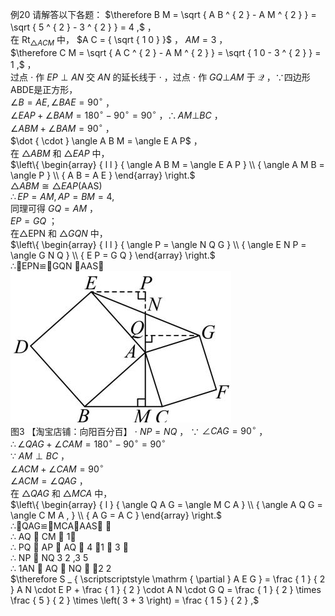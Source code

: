 例20 请解答以下各题：
$\therefore B M = \sqrt { A B ^ { 2 } - A M ^ { 2 } } = \sqrt { 5 ^ { 2 } - 3 ^ { 2 } } = 4 ,$ ，  
在 $\mathrm { R t } _ { \triangle A C M }$ 中， $A C = { \sqrt { 1 0 } }$ ， $A M = 3$ ，  
$\therefore C M = \sqrt { A C ^ { 2 } - A M ^ { 2 } } = \sqrt { 1 0 - 3 ^ { 2 } } = 1 ,$ ，  
过点 $\cdot$ 作 $E P \perp A N$ 交 $A N$ 的延长线于 $\cdot$ ，过点 $\cdot$ 作 $G Q \bot A M$ 于 $\mathcal { Q }$ ，∵四边形ABDE是正方形，  
$\angle B = A E , \angle B A E = 9 0 ^ { \circ }$ ，  
$\angle E A P + \angle B A M = 1 8 0 ^ { \circ } - 9 0 ^ { \circ } = 9 0 ^ { \circ }$ ，$\therefore A M \bot B C$ ，  
$\angle A B M + \angle B A M = 9 0 ^ { \circ }$ ，  
$\dot { \cdot } \angle A B M = \angle E A P$ ，  
在 $\triangle A B M$ 和 $\triangle E A P$ 中，  
$\left\{ \begin{array} { l l } { \angle A B M = \angle E A P } \\ { \angle A M B = \angle P } \\ { A B = A E } \end{array} \right.$   
$\triangle A B M { \cong } \triangle E A P \big ( \mathrm { A A S } \big )$   
$\therefore E P = A M , A P = B M = 4 ,$   
同理可得 $G Q = A M$ ，  
$E P = G Q$ ；  
在△EPN 和 $\triangle G Q N$ 中，  
$\left\{ \begin{array} { l l } { \angle P = \angle N Q G } \\ { \angle E N P = \angle G N Q } \\ { E P = G Q } \end{array} \right.$   
∴EPN≌GQN AAS
![](<../../qs_image_DB/专题1-1_一网打尽全等三角形模型_·十个模型（解析版）/358d25f351cb40b11bf281fd3c51e0484ed7b03184823590d32845f0d9aea3f0.jpg>)  
图3
【淘宝店铺：向阳百分百】 $\cdot \ N P = N Q$ ，
∵ $\angle C A G = 9 0 ^ { \circ }$ ，  
$\therefore \angle Q A G + \angle C A M = 1 8 0 ^ { \circ } - 9 0 ^ { \circ } = 9 0 ^ { \circ }$   
∵ $A M \perp B C$ ，  
$\angle A C M + \angle C A M = 9 0 ^ { \circ }$   
$\angle A C M = \angle Q A G$ ，  
在 $\triangle Q A G$ 和 $\triangle M C A$ 中，  
$\left\{ \begin{array} { l } { \angle Q A G = \angle M C A } \\ { \angle A Q G = \angle C M A , } \\ { A G = A C } \end{array} \right.$   
∴QAG≌MCAAAS ，  
∴ AQ  CM  1，  
∴ PQ  AP  AQ  4 1  3 ，  
∴ NP  NQ 3 2 ,3 5  
∴ 1AN  AQ  NQ  2 2  
$\therefore S _ { \scriptscriptstyle \mathrm { \partial } A E G } = \frac { 1 } { 2 } A N \cdot E P + \frac { 1 } { 2 } \cdot A N \cdot G Q = \frac { 1 } { 2 } \times \frac { 5 } { 2 } \times \left( 3 + 3 \right) = \frac { 1 5 } { 2 } ,$
